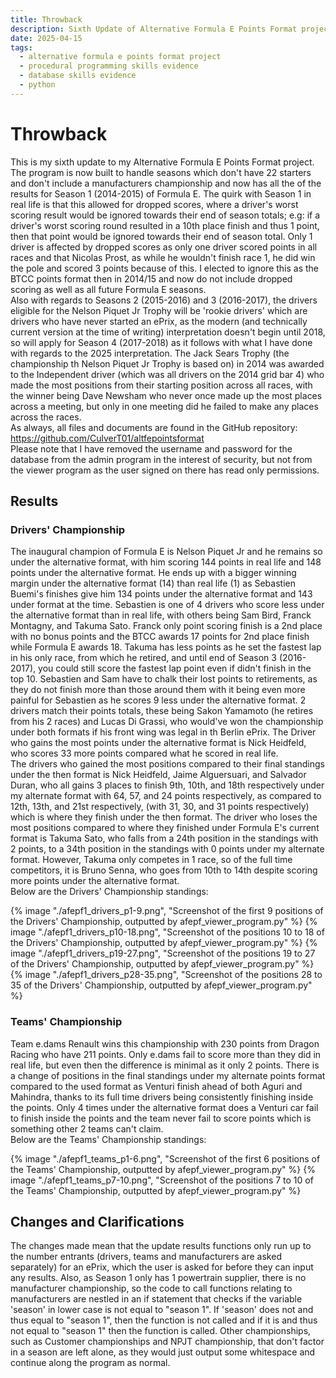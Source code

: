 ```yaml
---
title: Throwback
description: Sixth Update of Alternative Formula E Points Format project.
date: 2025-04-15
tags:
  - alternative formula e points format project
  - procedural programming skills evidence
  - database skills evidence
  - python
---
```


<div class="container fluid">
  <h1 class="col align-self-center">Throwback</h1>
  <div class="row justify-content-center">
    <p class="col-8">
    This is my sixth update to my Alternative Formula E Points Format project. The program is now built to handle seasons which don't have 22 starters and don't include a manufacturers championship and now has all the of the results for Season 1 (2014-2015) of Formula E. The quirk with Season 1 in real life is that this allowed for dropped scores, where a driver's worst scoring result would be ignored towards their end of season totals;  e.g: if a driver's worst scoring round resulted in a 10th place finish and thus 1 point, then that point would be ignored towards their end of season total. Only 1 driver is affected by dropped scores as only one driver scored points in all races and that Nicolas Prost, as while he wouldn't finish race 1, he did win the pole and scored 3 points because of this. I elected to ignore this as the BTCC points format then in 2014/15 and now do not include dropped scoring as well as all future Formula E seasons.<br/> 
    Also with regards to Seasons 2 (2015-2016) and 3 (2016-2017), the drivers eligible for the Nelson Piquet Jr Trophy will be 'rookie drivers' which are drivers who have never started an ePrix, as the modern (and technically current version at the time of writing) interpretation doesn't begin until 2018, so will apply for Season 4 (2017-2018) as it follows with what I have done with regards to the 2025 interpretation. The Jack Sears Trophy (the championship th Nelson Piquet Jr Trophy is based on) in 2014 was awarded to the Independent driver (which was all drivers on the 2014 grid bar 4) who made the most positions from their starting position across all races, with the winner being Dave Newsham who never once made up the most places across a meeting, but only in one meeting did he failed to make any places across the races.<br />
    As always, all files and documents are found in the GitHub repository: <a href="https://github.com/CulverT01/altfepointsformat">https://github.com/CulverT01/altfepointsformat</a><br/>
    Please note that I have removed the username and password for the database from the admin program in the interest of security, but not from the viewer program as the user signed on there has read only permissions.
    </p>
  </div>
  <div class="row justify-content-center">
    <h2 class="row">Results</h2>
    <h3 class="row">Drivers' Championship</h3>
    <p class="col-8"> 
    The inaugural champion of Formula E is Nelson Piquet Jr and he remains so under the alternative format, with him scoring 144 points in real life and 148 points under the alternative format. He ends up with a bigger winning margin under the alternative format (14) than real life (1) as Sebastien Buemi's finishes give him 134 points under the alternative format and 143 under format at the time. Sebastien is one of 4 drivers who score less under the alternative format than in real life, with others being Sam Bird, Franck Montagny, and Takuma Sato. Franck only point scoring finish is a 2nd place with no bonus points and the BTCC awards 17 points for 2nd place finish while Formula E awards 18. Takuma has less points as he set the fastest lap in his only race, from which he retired, and until end of Season 3 (2016-2017), you could still score the fastest lap point even if didn't finish in the top 10. Sebastien and Sam have to chalk their lost points to retirements, as they do not finish more than those around them with it being even more painful for Sebastien as he scores 9 less under the alternative format. 2 drivers match their points totals, these being Sakon Yamamoto (he retires from his 2 races) and Lucas Di Grassi, who would've won the championship under both formats if his front wing was legal in th Berlin ePrix. The Driver who gains the most points under the alternative format is Nick Heidfeld, who scores 33 more points compared what he scored in real life. <br/>
    The drivers who gained the most positions compared to their final standings under the then format is Nick Heidfeld, Jaime Alguersuari, and Salvador Duran, who all gains 3 places to finish 9th, 10th, and 18th respectively under my alternate format with 64, 57, and 24 points respectively, as compared to 12th, 13th, and 21st respectively, (with 31, 30, and 31 points respectively) which is where they finish under the then format. The driver who loses the most positions compared to where they finished under Formula E's current format is Takuma Sato, who falls from a 24th position in the standings with 2 points, to a 34th position in the standings with 0 points under my alternate format. However, Takuma only competes in 1 race, so of the full time competitors, it is Bruno Senna, who goes from 10th to 14th despite scoring more points under the alternative format.<br/>
    Below are the Drivers' Championship standings:
    </p>
    {% image "./afepf1_drivers_p1-9.png", "Screenshot of the first 9 positions of the Drivers' Championship, outputted by afepf_viewer_program.py" %}
    {% image "./afepf1_drivers_p10-18.png", "Screenshot of the positions 10 to 18 of the Drivers' Championship, outputted by afepf_viewer_program.py" %}
    {% image "./afepf1_drivers_p19-27.png", "Screenshot of the positions 19 to 27 of the Drivers' Championship, outputted by afepf_viewer_program.py" %}
    {% image "./afepf1_drivers_p28-35.png", "Screenshot of the positions 28 to 35 of the Drivers' Championship, outputted by afepf_viewer_program.py" %}
    <h3 class="row">Teams' Championship</h3>
    <p class="col-8">
    Team e.dams Renault wins this championship with 230 points from Dragon Racing who have 211 points. Only e.dams fail to score more than they did in real life, but even then the difference is minimal as it only 2 points. There is a change of positions in the final standings under my alternate points format compared to the used format as Venturi finish ahead of both Aguri and Mahindra, thanks to its full time drivers being consistently finishing inside the points. Only 4 times under the alternative format does a Venturi car fail to finish inside the points and the team never fail to score points which is something other 2 teams can't claim.<br/>
    Below are the Teams' Championship standings:
    </p>
    {% image "./afepf1_teams_p1-6.png", "Screenshot of the first 6 positions of the Teams' Championship, outputted by afepf_viewer_program.py" %}
    {% image "./afepf1_teams_p7-10.png", "Screenshot of the positions 7 to 10 of the Teams' Championship, outputted by afepf_viewer_program.py" %}
  </div>
  <div class="row justify-content-center">
    <h2 class="row">Changes and Clarifications</h2>
    <p class="col-8">
    The changes made mean that the update results functions only run up to the number entrants (drivers, teams and manufacturers are asked separately) for an ePrix, which the user is asked for before they can input any results. Also, as Season 1 only has 1 powertrain supplier, there is no manufacturer championship, so the code to call functions relating to manufacturers are nestled in an if statement that checks if the variable 'season' in lower case is not equal to "season 1". If 'season' does not and thus equal to "season 1", then the function is not called and if it is and thus not equal to "season 1" then the function is called. Other championships, such as Customer championships and NPJT championship, that don't factor in a season are left alone, as they would just output some whitespace and continue along the program as normal.
    </p>
  </div>
</div>